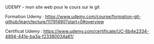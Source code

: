 UDEMY - mon site web pour le cours sur le git

Formation Udemy : https://www.udemy.com/course/formation-git-github/learn/lecture/11791490?start=0#overview

Certificat Udemy : https://www.udemy.com/certificate/UC-6b4e2334-4894-441e-ba3a-f23380034a61/
